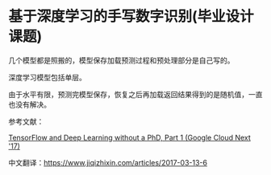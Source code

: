 # 基于深度学习的手写数字识别(毕业设计课题)

几个模型都是照搬的，模型保存加载预测过程和预处理部分是自己写的。

深度学习模型包括单层。

由于水平有限，预测完模型保存，恢复之后再加载返回结果得到的是随机值，一直也没有解决。

参考文献：

[TensorFlow and Deep Learning without a PhD, Part 1 (Google Cloud Next '17)](https://www.youtube.com/watch?v=u4alGiomYP4&list=PLzG0Ec8AXrW6C1azHg4iVfU-qlercK_Wt)

中文翻译：https://www.jiqizhixin.com/articles/2017-03-13-6
